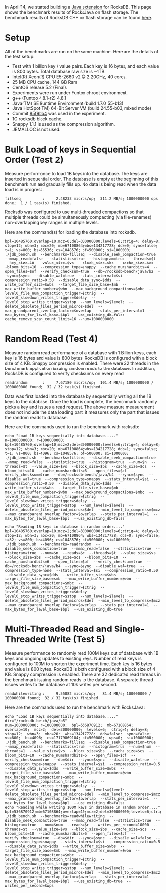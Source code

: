 In April'14, we started building a [Java extension](https://github.com/facebook/rocksdb/wiki/RocksJava-Basics) for RocksDB.  This page shows the benchmark results of RocksJava on flash storage.  The benchmark results of RocksDB C++ on flash storage can be found [here](https://github.com/facebook/rocksdb/wiki/Performance-Benchmarks).

# Setup
All of the benchmarks are run on the same machine. Here are the details of the test setup:

* Test with 1 billion key / value pairs. Each key is 16 bytes, and each value is 800 bytes. Total database raw size is ~1TB.
* Intel(R) Xeon(R) CPU E5-2660 v2 @ 2.20GHz, 40 cores.
* 25 MB CPU cache, 144 GB Ram
* CentOS release 5.2 (Final).
* Experiments were run under Funtoo chroot environment.
* g++ (Funtoo 4.8.1-r2) 4.8.1
* Java(TM) SE Runtime Environment (build 1.7.0_55-b13)
* Java HotSpot(TM) 64-Bit Server VM (build 24.55-b03, mixed mode)
* Commit [85f9bb4](https://github.com/facebook/rocksdb/commit/85f9bb4ef4845910f22d152b7c0d9c478da42fc7) was used in the experiment.
* 1G rocksdb block cache.
* Snappy 1.1.1 is used as the compression algorithm.
* JEMALLOC is not used.

# Bulk Load of keys in Sequential Order (Test 2)
Measure performance to load 1B keys into the database. The keys are inserted in sequential order. The database is empty at the beginning of this benchmark run and gradually fills up. No data is being read when the data load is in progress.

    fillseq          :     2.48233 micros/op;  311.2 MB/s; 1000000000 ops done;  1 / 1 task(s) finished.

Rocksdb was configured to use multi-threaded compactions so that multiple threads could be simultaneously compacting (via file-renames) non-overlapping key ranges in multiple levels. 

Here are the command(s) for loading the database into rocksdb.

    bpl=10485760;overlap=10;mcz=0;del=300000000;levels=6;ctrig=4; delay=8; stop=12; wbn=3; mbc=20; mb=67108864;wbs=134217728; dds=0; sync=false; t=1; vs=800; bs=65536; cs=1048576; of=500000; si=1000000;
    ./jdb_bench.sh  --benchmarks=fillseq  --disable_seek_compaction=true  --mmap_read=false  --statistics=true  --histogram=true  --threads=$t  --key_size=10  --value_size=$vs  --block_size=$bs  --cache_size=$cs  --bloom_bits=10  --compression_type=snappy  --cache_numshardbits=4  --open_files=$of  --verify_checksum=true  --db=/rocksdb-bench/java/b2  --sync=$sync  --disable_wal=true  --stats_interval=$si  --compression_ratio=0.50  --disable_data_sync=$dds  --write_buffer_size=$wbs  --target_file_size_base=$mb  --max_write_buffer_number=$wbn  --max_background_compactions=$mbc  --level0_file_num_compaction_trigger=$ctrig  --level0_slowdown_writes_trigger=$delay  --level0_stop_writes_trigger=$stop  --num_levels=$levels  --delete_obsolete_files_period_micros=$del  --max_grandparent_overlap_factor=$overlap  --stats_per_interval=1  --max_bytes_for_level_base=$bpl  --use_existing_db=false  --cache_remove_scan_count_limit=16 --num=1000000000

# Random Read (Test 4)
Measure random read performance of a database with 1 Billion keys, each key is 16 bytes and value is 800 bytes. RocksDB is configured with a block size of 4 KB.  Snappy compression is enabled. There were 32 threads in the benchmark application issuing random reads to the database.  In addition, RocksDB is configured to verify checksums on every read.

    readrandom       :     7.67180 micros/op;  101.4 MB/s; 1000000000 / 1000000000 found;  32 / 32 task(s) finished.

Data was first loaded into the database by sequentially writing all the 1B keys to the database. Once the load is complete, the benchmark randomly picks a key and issues a read request. The above measure measurement does not include the data loading part, it measures only the part that issues the random reads to database.

Here are the commands used to run the benchmark with rocksdb:

    echo "Load 1B keys sequentially into database....."
    n=1000000000; r=1000000000; bpl=10485760;overlap=10;mcz=2;del=300000000;levels=6;ctrig=4; delay=8; stop=12; wbn=3; mbc=20; mb=67108864;wbs=134217728; dds=1; sync=false; t=1; vs=800; bs=4096; cs=1048576; of=500000; si=1000000;
    ./jdb_bench.sh  --benchmarks=fillseq  --disable_seek_compaction=true  --mmap_read=false  --statistics=true  --histogram=true  --num=$n  --threads=$t  --value_size=$vs  --block_size=$bs  --cache_size=$cs  --bloom_bits=10  --cache_numshardbits=6  --open_files=$of  --verify_checksum=true  --db=/rocksdb-bench/java/b4  --sync=$sync  --disable_wal=true  --compression_type=snappy  --stats_interval=$si  --compression_ratio=0.50  --disable_data_sync=$dds  --write_buffer_size=$wbs  --target_file_size_base=$mb  --max_write_buffer_number=$wbn  --max_background_compactions=$mbc  --level0_file_num_compaction_trigger=$ctrig  --level0_slowdown_writes_trigger=$delay  --level0_stop_writes_trigger=$stop  --num_levels=$levels  --delete_obsolete_files_period_micros=$del  --min_level_to_compress=$mcz  --max_grandparent_overlap_factor=$overlap  --stats_per_interval=1  --max_bytes_for_level_base=$bpl  --use_existing_db=false

    echo "Reading 1B keys in database in random order...."
    bpl=10485760;overlap=10;mcz=2;del=300000000;levels=6;ctrig=4; delay=8; stop=12; wbn=3; mbc=20; mb=67108864; wbs=134217728; dds=0; sync=false; t=32; vs=800; bs=4096; cs=1048576; of=500000; si=1000000;
    ./jdb_bench.sh  --benchmarks=readrandom  --disable_seek_compaction=true  --mmap_read=false  --statistics=true  --histogram=true  --num=$n  --reads=$r  --threads=$t  --value_size=$vs  --block_size=$bs  --cache_size=$cs  --bloom_bits=10  --cache_numshardbits=6  --open_files=$of  --verify_checksum=true  --db=/rocksdb-bench/java/b4  --sync=$sync  --disable_wal=true  --compression_type=none  --stats_interval=$si  --compression_ratio=0.50  --disable_data_sync=$dds  --write_buffer_size=$wbs  --target_file_size_base=$mb  --max_write_buffer_number=$wbn  --max_background_compactions=$mbc  --level0_file_num_compaction_trigger=$ctrig  --level0_slowdown_writes_trigger=$delay  --level0_stop_writes_trigger=$stop  --num_levels=$levels  --delete_obsolete_files_period_micros=$del  --min_level_to_compress=$mcz  --max_grandparent_overlap_factor=$overlap  --stats_per_interval=1  --max_bytes_for_level_base=$bpl  --use_existing_db=true

# Multi-Threaded Read and Single-Threaded Write (Test 5)
Measure performance to randomly read 100M keys out of database with 1B keys and ongoing updates to existing keys. Number of read keys is configured to 100M to shorten the experiment time.  Each key is 16 bytes and value is 800 bytes. RocksDB is both configured with a block size of 4 KB.  Snappy compression is enabled. There are 32 dedicated read threads in the benchmark issuing random reads to the database.  A separate thread issues writes to the database at 10k writes per second.

    readwhilewriting :     9.55882 micros/op;   81.4 MB/s; 100000000 / 100000000 found;  32 / 32 task(s) finished.

Here are the commands used to run the benchmark with RocksJava:

    echo "Load 1B keys sequentially into database....."
    dir="/rocksdb-bench/java/b5"
    num=1000000000; r=100000000;  bpl=536870912;  mb=67108864;  overlap=10;  mcz=2;  del=300000000;  levels=6;  ctrig=4; delay=8;  stop=12;  wbn=3;  mbc=20;  wbs=134217728;  dds=false;  sync=false;  vs=800;  bs=4096;  cs=17179869184; of=500000;  wps=0;  si=10000000;
    ./jdb_bench.sh  --benchmarks=fillseq  --disable_seek_compaction=true  --mmap_read=false  --statistics=true  --histogram=true  --num=$num  --threads=1  --value_size=$vs  --block_size=$bs  --cache_size=$cs  --bloom_bits=10  --cache_numshardbits=6  --open_files=$of  --verify_checksum=true  --db=$dir  --sync=$sync  --disable_wal=true  --compression_type=snappy  --stats_interval=$si  --compression_ratio=0.5  --disable_data_sync=$dds  --write_buffer_size=$wbs  --target_file_size_base=$mb  --max_write_buffer_number=$wbn  --max_background_compactions=$mbc  --level0_file_num_compaction_trigger=$ctrig  --level0_slowdown_writes_trigger=$delay  --level0_stop_writes_trigger=$stop  --num_levels=$levels  --delete_obsolete_files_period_micros=$del  --min_level_to_compress=$mcz  --max_grandparent_overlap_factor=$overlap  --stats_per_interval=1  --max_bytes_for_level_base=$bpl  --use_existing_db=false
    echo "Reading while writing 100M keys in database in random order...."
    bpl=536870912;mb=67108864;overlap=10;mcz=2;del=300000000;levels=6;ctrig=4;delay=8;stop=12;wbn=3;mbc=20;wbs=134217728;dds=false;sync=false;t=32;vs=800;bs=4096;cs=17179869184;of=500000;wps=10000;si=10000000;
    ./jdb_bench.sh  --benchmarks=readwhilewriting  --disable_seek_compaction=true  --mmap_read=false  --statistics=true  --histogram=true  --num=$num  --reads=$r  --writes_per_second=10000  --threads=$t  --value_size=$vs  --block_size=$bs  --cache_size=$cs  --bloom_bits=10  --cache_numshardbits=6  --open_files=$of  --verify_checksum=true  --db=$dir  --sync=$sync  --disable_wal=false  --compression_type=snappy  --stats_interval=$si  --compression_ratio=0.5  --disable_data_sync=$dds  --write_buffer_size=$wbs  --target_file_size_base=$mb  --max_write_buffer_number=$wbn  --max_background_compactions=$mbc  --level0_file_num_compaction_trigger=$ctrig  --level0_slowdown_writes_trigger=$delay  --level0_stop_writes_trigger=$stop  --num_levels=$levels  --delete_obsolete_files_period_micros=$del  --min_level_to_compress=$mcz  --max_grandparent_overlap_factor=$overlap  --stats_per_interval=1  --max_bytes_for_level_base=$bpl  --use_existing_db=true  --writes_per_second=$wps